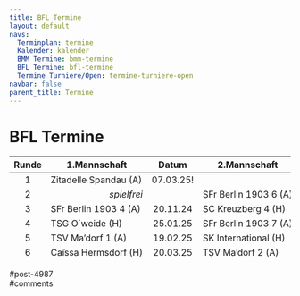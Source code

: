 ```yaml
---
title: BFL Termine 
layout: default
navs:
  Terminplan: termine
  Kalender: kalender
  BMM Termine: bmm-termine
  BFL Termine: bfl-termine
  Termine Turniere/Open: termine-turniere-open
navbar: false
parent_title: Termine
---
```

<div class="post-4987 page type-page status-publish hentry" id="post-4987">
<h1 class="entry-title">BFL Termine</h1>
<div class="entry-content">
<style><span data-mce-type="bookmark" style="display: inline-block; width: 0px; overflow: hidden; line-height: 0;" class="mce_SELRES_start">﻿</span><br />
 .t_container { position:relative;left:-50px; }<br /> .smartphone .t_container { left:0px; }<br /> .t_container .td,<br /> .t_container .th {<br />  padding-left:5px;<br />  padding-right:5px;<br /> }<br /></style>
<div class="t_container" style="overflow: visible;">
<table class="clean footable" style="height: 186px;">
<thead>
<tr style="height: 18px;">
<th nowrap="nowrap" style="height: 18px;">Runde</th>
<th nowrap="nowrap" style="height: 18px;">1.Mannschaft</th>
<th nowrap="nowrap" style="text-align: center; height: 18px;">Datum</th>
<th nowrap="nowrap" style="height: 18px;">2.Mannschaft</th>
<th nowrap="nowrap" style="text-align: center; height: 18px;">Datum</th>
</tr>
</thead>
<tbody>
<tr style="height: 24px;">
<td style="text-align: center; height: 24px;">1</td>
<td nowrap="nowrap" style="height: 24px;">Zitadelle Spandau (A)</td>
<td style="height: 24px; text-align: center;">07.03.25!</td>
<td nowrap="nowrap" style="height: 24px; text-align: right;"></td>
<td style="height: 24px; text-align: center;"></td>
</tr>
<tr style="height: 24px;">
<td style="text-align: center; height: 24px;">2</td>
<td style="height: 24px; text-align: right;"><em>spielfrei</em></td>
<td style="height: 24px; text-align: center;"></td>
<td nowrap="nowrap" style="height: 24px;">SFr Berlin 1903 6 (A)</td>
<td style="height: 24px; text-align: center;">16.10.24</td>
</tr>
<tr style="height: 24px;">
<td style="text-align: center; height: 24px;">3</td>
<td nowrap="nowrap" style="height: 24px;">SFr Berlin 1903 4 (A)</td>
<td style="height: 24px; text-align: center;">20.11.24</td>
<td style="height: 24px;">SC Kreuzberg 4 (H)</td>
<td style="height: 24px; text-align: center;">19.11.24</td>
</tr>
<tr style="height: 24px;">
<td style="text-align: center; height: 24px;">4</td>
<td nowrap="nowrap" style="height: 24px;">TSG O´weide (H)</td>
<td style="height: 24px; text-align: center;">25.01.25</td>
<td nowrap="nowrap" style="height: 24px;">SFr Berlin 1903 7 (A)</td>
<td style="height: 24px; text-align: center;">22.01.25</td>
</tr>
<tr style="height: 24px;">
<td style="text-align: center; height: 24px;">5</td>
<td nowrap="nowrap" style="height: 24px;">TSV Ma’dorf 1 (A)</td>
<td style="height: 24px; text-align: center;">19.02.25</td>
<td nowrap="nowrap" style="height: 24px;">SK International (H)</td>
<td style="height: 24px; text-align: center;">18.02.25</td>
</tr>
<tr style="height: 24px;">
<td style="text-align: center; height: 24px;">6</td>
<td nowrap="nowrap" style="height: 24px;">Caïssa Hermsdorf (H)</td>
<td style="height: 24px; text-align: center;">20.03.25</td>
<td nowrap="nowrap" style="height: 24px;">TSV Ma’dorf 2 (A)</td>
<td style="height: 24px; text-align: center;">19.03.25</td>
</tr>
<tr style="height: 24px;">
<td style="text-align: center; height: 24px;">7</td>
<td style="height: 24px;">SC Kreuzberg 3 (A)</td>
<td style="height: 24px; text-align: center;">02.04.25</td>
<td style="height: 24px; text-align: right;"></td>
<td style="height: 24px; text-align: center;"></td>
</tr>
</tbody>
</table>
</div>
</div><!-- .entry-content -->
</div> #post-4987 
<div id="comments">
</div> #comments 
